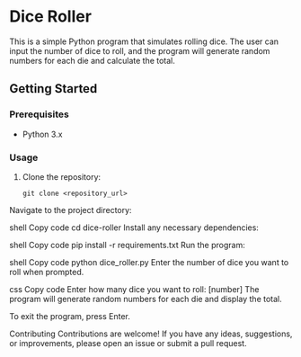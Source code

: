 # Dice Roller

This is a simple Python program that simulates rolling dice. The user can input the number of dice to roll, and the program will generate random numbers for each die and calculate the total.

## Getting Started

### Prerequisites

- Python 3.x

### Usage

1. Clone the repository:

   ```shell
   git clone <repository_url>
Navigate to the project directory:

shell
Copy code
cd dice-roller
Install any necessary dependencies:

shell
Copy code
pip install -r requirements.txt
Run the program:

shell
Copy code
python dice_roller.py
Enter the number of dice you want to roll when prompted.

css
Copy code
Enter how many dice you want to roll: [number]
The program will generate random numbers for each die and display the total.

To exit the program, press Enter.

Contributing
Contributions are welcome! If you have any ideas, suggestions, or improvements, please open an issue or submit a pull request.

